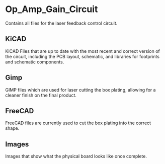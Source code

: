 # Op_Amp_Gain_Circuit
Contains all files for the laser feedback control circuit.

## KiCAD
KiCAD Files that are up to date with the most recent and correct version of the circuit, including the PCB layout, schematic, and libraries for footprints and schematic components.

## Gimp
GIMP files which are used for laser cutting the box plating, allowing for a cleaner finish on the final product.

## FreeCAD
FreeCAD files are currently used to cut the box plating into the correct shape.

## Images
Images that show what the physical board looks like once complete.
